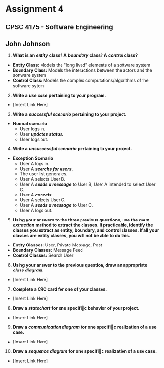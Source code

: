 # Assignment 4
## CPSC 4175 - Software Engineering
## John Johnson

1. __What is an__ ___entity___ __class? A__ ___boundary___ __class? A__ ___control___ __class?__
  - __Entity Class:__ Models the "long lived" elements of a software system
  - __Boundary Class:__ Models the interactions between the actors and the software system
  - __Control Class:__ Models the complex computations/algorithms of the software sytem
2. __Write a__ ___use case___ __pertaining to your program.__
  - [Insert Link Here]
3. __Write a__ ___successful scenario___ __pertaining to your project.__
  - __Normal scenario__
    - User logs in.
    - User ___updates status.___
    - User logs out.
4. __Write a__ ___unsuccessful scenario___ __pertaining to your project.__
  - __Exception Scenario__
    - User A logs in.
    - User A ___searchs for users.___
    - The user list generates.
    - User A selects User B.
    - User A ___sends a message___ to User B, User A intended to select User C.
    - User A ___cancels.___
    - User A selects User C.
    - User A ___sends a message___ to User C.
    - User A logs out.
5. __Using your answers to the three previous questions, use the__ ___noun extraction___ __method to extract the classes. If practicable, identify the classes you extract as entity, boundary, and control classes. If all your classes are entity classes, you will not be able to do this.__
  - __Entity Classes:__ User, Private Message, Post
  - __Boundary Classes:__ Message Feed
  - __Control Classes:__ Search User
6. __Using your answer to the previous question, draw an appropriate__ ___class diagram.___
  - [Insert Link Here]
7. __Complete a CRC card for one of your classes.__
  - [Insert Link Here]
8. __Draw a__ ___statechart___ __for one specific behavior of your project.__
  - [Insert Link Here]
9. __Draw a__ ___communication diagram___ __for one specific realization of a use case.__
  - [Insert Link Here]
10. __Draw a__ ___sequence diagram___ __for one specific realization of a use case.__
  - [Insert Link Here]

